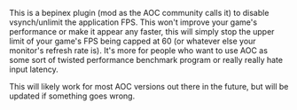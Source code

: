 This is a bepinex plugin (mod as the AOC community calls it) to disable vsynch/unlimit the application FPS. 
This won't improve your game's performance or make it appear any faster, this will simply stop the upper limit of your game's FPS being capped at 60 (or whatever else your monitor's refresh rate is).
It's more for people who want to use AOC as some sort of twisted performance benchmark program or really really hate input latency.

This will likely work for most AOC versions out there in the future, but will be updated if something goes wrong.
